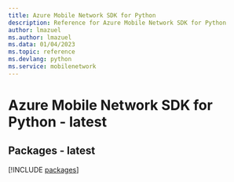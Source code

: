 ```yaml
---
title: Azure Mobile Network SDK for Python
description: Reference for Azure Mobile Network SDK for Python
author: lmazuel
ms.author: lmazuel
ms.data: 01/04/2023
ms.topic: reference
ms.devlang: python
ms.service: mobilenetwork
---
```

# Azure Mobile Network SDK for Python - latest
## Packages - latest
[!INCLUDE [packages](mobile-network-index.md)]